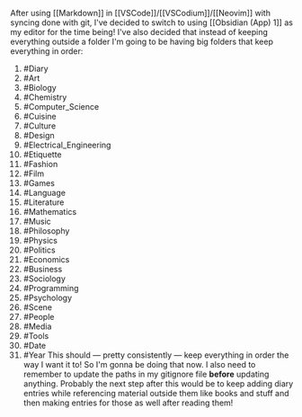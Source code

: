 After using [[Markdown]] in [[VSCode]]/[[VSCodium]]/[[Neovim]] with syncing done with git, I've decided to switch to using [[Obsidian (App) 1]] as my editor for the time being!
I've also decided that instead of keeping everything outside a folder I'm going to be having big folders that keep everything in order:
1. #Diary
2. #Art 
3. #Biology
4. #Chemistry
5. #Computer_Science
6. #Cuisine
7. #Culture
8. #Design
9. #Electrical_Engineering
10. #Etiquette
11. #Fashion
12. #Film
13. #Games
14. #Language
15. #Literature
16. #Mathematics
17. #Music
18. #Philosophy
19. #Physics
20. #Politics
21. #Economics 
22. #Business
23. #Sociology
24. #Programming
25. #Psychology
26. #Scene
27. #People
28. #Media
29. #Tools 
30. #Date
31. #Year
This should — pretty consistently — keep everything in order the way I want it to! So I'm gonna be doing that now.
I also need to remember to update the paths in my gitignore file **before** updating anything. 
Probably the next step after this would be to keep adding diary entries while referencing material outside them like books and stuff and then making entries for those as well after reading them!